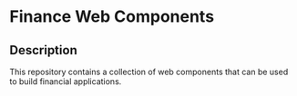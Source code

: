 # Finance Web Components

## Description

This repository contains a collection of web components that can be used to build financial applications.
